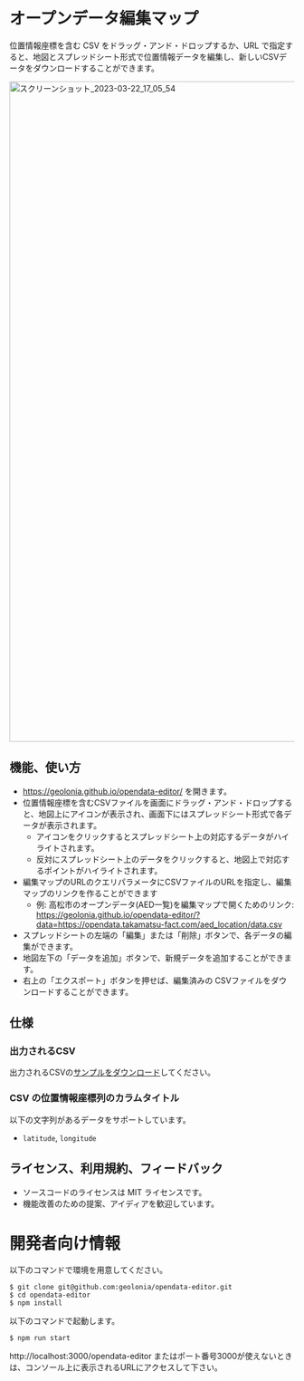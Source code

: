 # オープンデータ編集マップ

位置情報座標を含む CSV をドラッグ・アンド・ドロップするか、URL で指定すると、地図とスプレッドシート形式で位置情報データを編集し、新しいCSVデータをダウンロードすることができます。

<img width="1166" alt="スクリーンショット_2023-03-22_17_05_54" src="https://user-images.githubusercontent.com/1124652/226838649-d24c1d43-6832-461f-a74d-b50d2ceba455.png">

## 機能、使い方

- https://geolonia.github.io/opendata-editor/ を開きます。
- 位置情報座標を含むCSVファイルを画面にドラッグ・アンド・ドロップすると、地図上にアイコンが表示され、画面下にはスプレッドシート形式で各データが表示されます。
  - アイコンをクリックするとスプレッドシート上の対応するデータがハイライトされます。
  - 反対にスプレッドシート上のデータをクリックすると、地図上で対応するポイントがハイライトされます。
- 編集マップのURLのクエリパラメータにCSVファイルのURLを指定し、編集マップのリンクを作ることができます
  - 例: 高松市のオープンデータ(AED一覧)を編集マップで開くためのリンク: https://geolonia.github.io/opendata-editor/?data=https://opendata.takamatsu-fact.com/aed_location/data.csv
- スプレッドシートの左端の「編集」または「削除」ボタンで、各データの編集ができます。
- 地図左下の「データを追加」ボタンで、新規データを追加することができます。
- 右上の「エクスポート」ボタンを押せば、編集済みの CSVファイルをダウンロードすることができます。

## 仕様

### 出力されるCSV

出力されるCSVの[サンプルをダウンロード](https://opendata.takamatsu-fact.com/aed_location/data.csv)してください。

### CSV の位置情報座標列のカラムタイトル

以下の文字列があるデータをサポートしています。

- `latitude`, `longitude` 

## ライセンス、利用規約、フィードバック

- ソースコードのライセンスは MIT ライセンスです。
- 機能改善のための提案、アイディアを歓迎しています。

# 開発者向け情報

以下のコマンドで環境を用意してください。

```
$ git clone git@github.com:geolonia/opendata-editor.git
$ cd opendata-editor
$ npm install
```

以下のコマンドで起動します。

```
$ npm run start
```

http://localhost:3000/opendata-editor またはポート番号3000が使えないときは、コンソール上に表示されるURLにアクセスして下さい。
